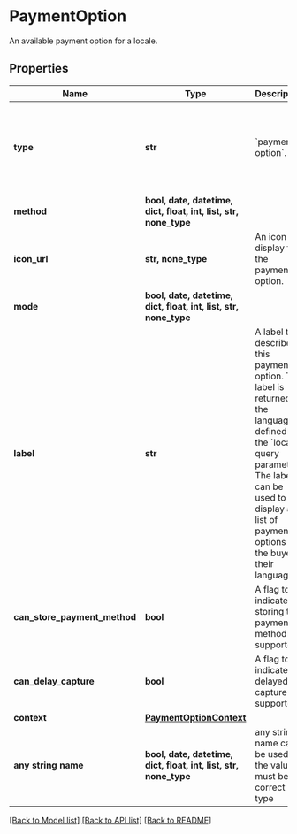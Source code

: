 # PaymentOption

An available payment option for a locale.

## Properties
Name | Type | Description | Notes
------------ | ------------- | ------------- | -------------
**type** | **str** | &#x60;payment-option&#x60;. | [optional]  if omitted the server will use the default value of "payment-option"
**method** | **bool, date, datetime, dict, float, int, list, str, none_type** |  | [optional] 
**icon_url** | **str, none_type** | An icon to display for the payment option. | [optional] 
**mode** | **bool, date, datetime, dict, float, int, list, str, none_type** |  | [optional] 
**label** | **str** | A label that describes this payment option. This label is returned in the language defined by the &#x60;locale&#x60; query parameter. The label can be used to display a list of payment options to the buyer in their language. | [optional] 
**can_store_payment_method** | **bool** | A flag to indicate if storing the payment method is supported. | [optional] 
**can_delay_capture** | **bool** | A flag to indicate if delayed capture is supported. | [optional] 
**context** | [**PaymentOptionContext**](PaymentOptionContext.md) |  | [optional] 
**any string name** | **bool, date, datetime, dict, float, int, list, str, none_type** | any string name can be used but the value must be the correct type | [optional]

[[Back to Model list]](../README.md#documentation-for-models) [[Back to API list]](../README.md#documentation-for-api-endpoints) [[Back to README]](../README.md)


